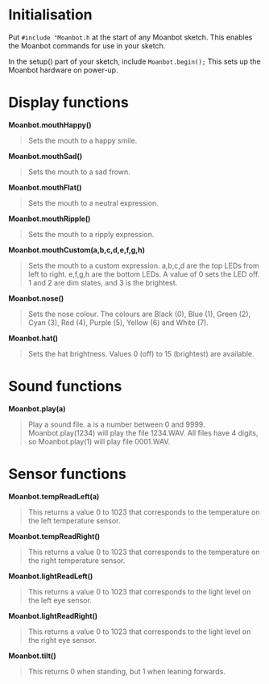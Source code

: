 # Initialisation #

Put `#include "Moanbot.h` at the start of any Moanbot sketch. This enables the Moanbot commands for use in your sketch.

In the setup() part of your sketch, include `Moanbot.begin();` This sets up the Moanbot hardware on power-up.

# Display functions #

**Moanbot.mouthHappy()**
> Sets the mouth to a happy smile.

**Moanbot.mouthSad()**
> Sets the mouth to a sad frown.

**Moanbot.mouthFlat()**
> Sets the mouth to a neutral expression.

**Moanbot.mouthRipple()**
> Sets the mouth to a ripply expression.

**Moanbot.mouthCustom(a,b,c,d,e,f,g,h)**
> Sets the mouth to a custom expression. a,b,c,d are the top LEDs from left to right. e,f,g,h are the bottom LEDs. A value of 0 sets the LED off. 1 and 2 are dim states, and 3 is the brightest.

**Moanbot.nose()**
> Sets the nose colour. The colours are Black (0), Blue (1), Green (2), Cyan (3), Red (4), Purple (5), Yellow (6) and White (7).

**Moanbot.hat()**
> Sets the hat brightness. Values 0 (off) to 15 (brightest) are available.

# Sound functions #

**Moanbot.play(a)**
> Play a sound file. a is a number between 0 and 9999. Moanbot.play(1234) will play the file 1234.WAV. All files have 4 digits, so Moanbot.play(1) will play file 0001.WAV.

# Sensor functions #

**Moanbot.tempReadLeft(a)**
> This returns a value 0 to 1023 that corresponds to the temperature on the left temperature sensor.

**Moanbot.tempReadRight()**
> This returns a value 0 to 1023 that corresponds to the temperature on the right temperature sensor.

**Moanbot.lightReadLeft()**
> This returns a value 0 to 1023 that corresponds to the light level on the left eye sensor.

**Moanbot.lightReadRight()**
> This returns a value 0 to 1023 that corresponds to the light level on the right eye sensor.

**Moanbot.tilt()**
> This returns 0 when standing, but 1 when leaning forwards.